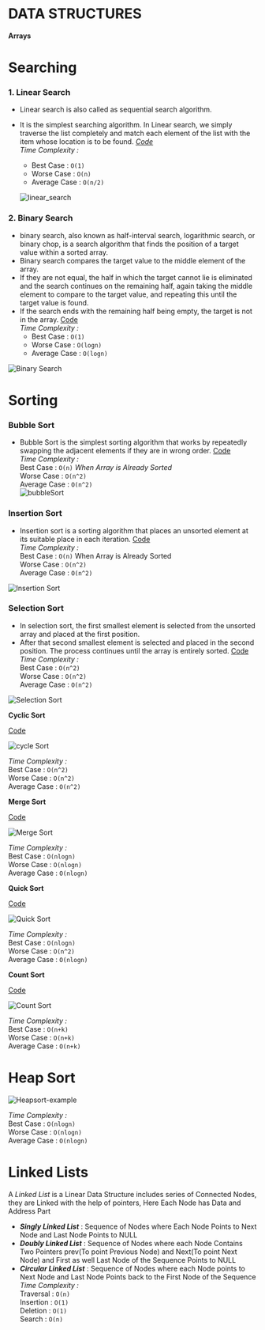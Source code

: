 # **DATA STRUCTURES**

**Arrays** <br />

# Searching <br />

### 1. Linear Search
* Linear search is also called as sequential search algorithm. 
* It is the simplest searching algorithm. In Linear search, we simply traverse the list completely and match each element of the list with the item whose location is to be found.
*[Code](https://github.com/DeepakKumar-1/DSA-In-JAVA/blob/dbf6761db8ac24bfba67ae73f83e3cd252a11dc8/Linear%20Search)<br>*
*Time Complexity :*  <br />
   * Best Case :  `O(1)`   <br />
   * Worse Case : `O(n)`    <br />
   * Average Case : `O(n/2)`  <br />
  
  ![linear_search](https://user-images.githubusercontent.com/85002425/147288581-35cae12a-c960-4209-99a3-09b23872600e.gif)

    

### 2. Binary Search 
* binary search, also known as half-interval search, logarithmic search, or binary chop, is a search algorithm that finds the position of a target value within a sorted array.
* Binary search compares the target value to the middle element of the array. 
* If they are not equal, the half in which the target cannot lie is eliminated and the search continues on the remaining half, again taking the middle element to compare to the target value, and repeating this until the target value is found. 
* If the search ends with the remaining half being empty, the target is not in the array.
[Code](https://github.com/DeepakKumar-1/DSA-In-JAVA/blob/main/Binary%20Search) <br>
*Time Complexity :*  <br />
   * Best Case :  `O(1)`  <br />
   * Worse Case : `O(logn)`   <br />
   * Average Case : `O(logn)`    <br />
   
![Binary Search](https://user-images.githubusercontent.com/85002425/147320726-232ac7c2-1874-448f-a806-f918bd8a607d.gif)

# Sorting

### Bubble Sort
* Bubble Sort is the simplest sorting algorithm that works by repeatedly swapping the adjacent elements if they are in wrong order.
[Code](https://github.com/DeepakKumar-1/DSA-In-JAVA/blob/main/Bubble%20Sort)<br>
*Time Complexity :*  <br />
    Best Case :  `O(n)`    *When Array is Already Sorted   <br />*
    Worse Case : `O(n^2)`   <br />
    Average Case : `O(n^2)`  <br />
![bubbleSort](https://user-images.githubusercontent.com/85002425/147344877-0ba535fb-7099-47c1-8059-42a3f3343dc0.gif)


### Insertion Sort
* Insertion sort is a sorting algorithm that places an unsorted element at its suitable place in each iteration.
[Code](https://github.com/DeepakKumar-1/DSA-In-JAVA/blob/main/Insertion%20Sort)<br>
*Time Complexity :*  <br />
    Best Case :  `O(n)`    When Array is Already Sorted   <br />
    Worse Case : `O(n^2)`    <br />
    Average Case : `O(n^2)`  <br />

![Insertion Sort](https://user-images.githubusercontent.com/85002425/147346011-17b0ea20-bab7-4fc2-880d-bf62df263a69.gif)

    
### Selection Sort
* In selection sort, the first smallest element is selected from the unsorted array and placed at the first position. 
* After that second smallest element is selected and placed in the second position. The process continues until the array is entirely sorted.
[Code](https://github.com/DeepakKumar-1/DSA-In-JAVA/blob/main/Selection%20Sort)<br>
*Time Complexity :*  <br />
    Best Case :  `O(n^2)`  <br />
    Worse Case : `O(n^2)`    <br />
    Average Case : `O(n^2)`  <br />    

![Selection Sort](https://user-images.githubusercontent.com/85002425/147348185-0210098a-7cce-473d-9c88-ce1e1cb0acd6.gif)

    
**Cyclic Sort**

[Code](https://github.com/DeepakKumar-1/DSA-In-JAVA/blob/main/Cyclic%20Sort)

![cycle Sort](https://user-images.githubusercontent.com/85002425/147348970-dd41a2f6-f5fd-4c77-8546-9ee8c558e4df.jpg)

*Time Complexity :*  <br />
    Best Case :  `O(n^2)`  <br />
    Worse Case : `O(n^2)`    <br />
    Average Case : `O(n^2)`  <br />        
    
**Merge Sort**

[Code](https://github.com/DeepakKumar-1/DSA-In-JAVA/blob/main/Merge%20Sort)

![Merge Sort](https://user-images.githubusercontent.com/85002425/147349715-16f292c4-603c-43cc-982a-aaaf8f3a1f61.gif)

*Time Complexity :*  <br />
    Best Case :  `O(nlogn)`  <br />
    Worse Case : `O(nlogn)`    <br />
    Average Case : `O(nlogn)`  <br />  
    
**Quick Sort**

[Code](https://github.com/DeepakKumar-1/DSA-In-JAVA/blob/main/Quick%20Sort)

![Quick Sort](https://user-images.githubusercontent.com/85002425/147349707-21fd9cf3-80df-4e67-b4b5-611c8f9d6e17.gif)

*Time Complexity :*  <br />
    Best Case :  `O(nlogn)`  <br />
    Worse Case : `O(n^2)`    <br />
    Average Case : `O(nlogn)`  <br />  
    
**Count Sort**

[Code](https://github.com/DeepakKumar-1/DSA-In-JAVA/blob/main/Count%20Sort)

![Count Sort](https://user-images.githubusercontent.com/85002425/147350923-dd4017ae-2d1f-49e6-af19-a284d25f4fb9.gif)

*Time Complexity :*  <br />
    Best Case : `O(n+k)`  <br />
    Worse Case : `O(n+k)`    <br />
    Average Case : `O(n+k)` <br />    

# Heap Sort

![Heapsort-example](https://user-images.githubusercontent.com/85002425/147473589-4b1a9651-7079-4a56-bfc1-dcfec9e2fda0.gif)

*Time Complexity :*  <br />
    Best Case :  `O(nlogn)`  <br />
    Worse Case : `O(nlogn)`    <br />
    Average Case : `O(nlogn)`  <br /> 

# Linked Lists 
A _Linked List_ is a Linear Data Structure includes series of Connected Nodes, they are Linked with the help of pointers, Here Each Node has Data and Address Part  <br />
* ***Singly Linked List*** : Sequence of Nodes where Each Node Points to Next Node and Last Node Points to NULL <br />
* **_Doubly Linked List_** : Sequence of Nodes where each Node Contains Two Pointers prev(To point Previous Node) and Next(To point Next Node) and First as well Last Node of the Sequence Points to NULL  <br />
* **_Circular Linked List_** : Sequence of Nodes where each Node points to Next Node and Last Node Points back to the First Node of the Sequence  <br />
*Time Complexity :*  <br />
Traversal : `O(n)` <br /> 
Insertion : `O(1)`  <br /> 
Deletion : `O(1)` <br /> 
Search : `O(n)`   
<br /> 
